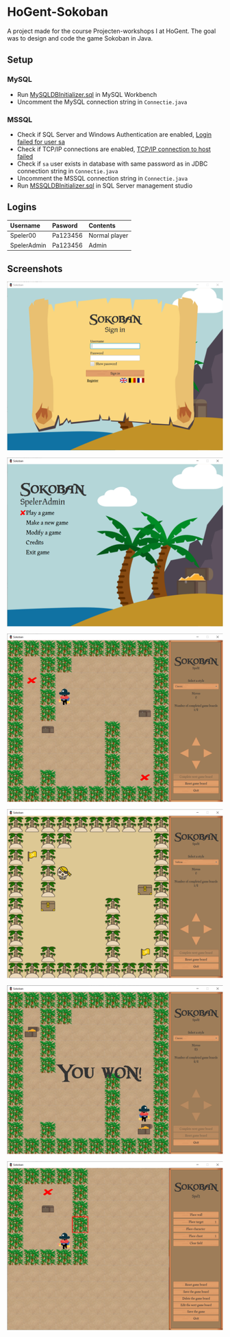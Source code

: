 # HoGent-Sokoban
A project made for the course Projecten-workshops I at HoGent. The goal was to design and code the game Sokoban in Java.

## Setup
### MySQL
- Run [MySQLDBInitializer.sql](sql/MySQLDBInitializer.sql) in MySQL Workbench
- Uncomment the MySQL connection string in `Connectie.java`

### MSSQL
- Check if SQL Server and Windows Authentication are enabled, [Login failed for user sa](https://www.yazilimkodlama.com/sql-server-2/sql-server-18456-hatasi-cozumu-login-failed-for-user-sa/)
- Check if TCP/IP connections are enabled, [TCP/IP connection to host failed](https://stackoverflow.com/a/18850073/8807613)
- Check if `sa` user exists in database with same password as in JDBC connection string in `Connectie.java`
- Uncomment the MSSQL connection string in `Connectie.java`
- Run [MSSQLDBInitializer.sql](sql/MSSQLDBInitializer.sql) in SQL Server management studio

## Logins

| Username    | Pasword  | Contents      |
| :---------- | :------- | :------------ |
| Speler00    | Pa123456 | Normal player |
| SpelerAdmin | Pa123456 | Admin         |

## Screenshots

![Login](img/Login.png)

![Home](img/Home.png)

![Game clasic style](img/GameClassic.png)

![Game yellow style](img/GameYellow.png)

![Game won](img/GameWon.png)

![Edit game](img/Edit.png)
